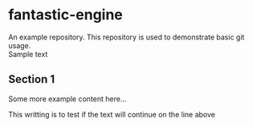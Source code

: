 # fantastic-engine
An example repository. This repository is used to demonstrate basic git usage.  
Sample text 

## Section 1
Some more example content here...

This writting is to test if the text will continue on the line above
